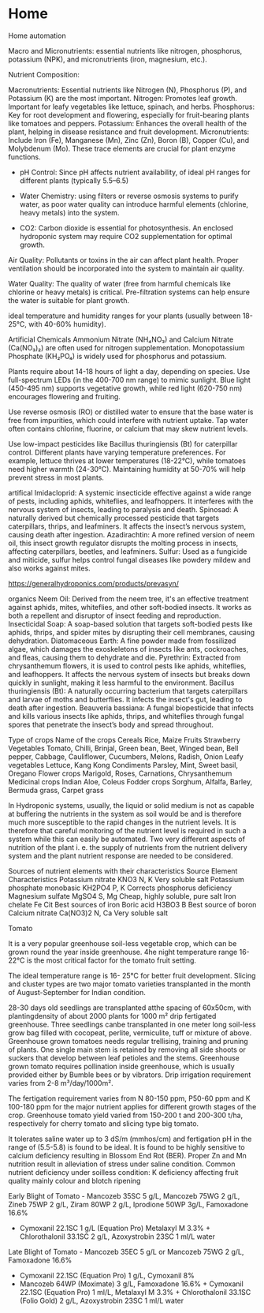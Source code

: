 # Home
Home automation 

Macro and Micronutrients:  essential nutrients like nitrogen, phosphorus, potassium (NPK), and micronutrients (iron, magnesium, etc.). 

Nutrient Composition:

Macronutrients: Essential nutrients like Nitrogen (N), Phosphorus (P), and Potassium (K) are the most important.
Nitrogen: Promotes leaf growth. Important for leafy vegetables like lettuce, spinach, and herbs.
Phosphorus: Key for root development and flowering, especially for fruit-bearing plants like tomatoes and peppers.
Potassium: Enhances the overall health of the plant, helping in disease resistance and fruit development.
Micronutrients: Include Iron (Fe), Manganese (Mn), Zinc (Zn), Boron (B), Copper (Cu), and Molybdenum (Mo). These trace elements are crucial for plant enzyme functions.

- pH Control: Since pH affects nutrient availability, of ideal pH ranges for different plants (typically 5.5–6.5) 

- Water Chemistry:  using filters or reverse osmosis systems to purify water, as poor water quality can introduce harmful elements (chlorine, heavy metals) into the system.

- CO2: Carbon dioxide is essential for photosynthesis. An enclosed hydroponic system may require CO2 supplementation for optimal growth.

Air Quality: Pollutants or toxins in the air can affect plant health. Proper ventilation should be incorporated into the system to maintain air quality.

Water Quality: The quality of water (free from harmful chemicals like chlorine or heavy metals) is critical. Pre-filtration systems can help ensure the water is suitable for plant growth.

ideal temperature and humidity ranges for your plants (usually between 18-25°C, with 40-60% humidity). 

Artificial Chemicals
Ammonium Nitrate (NH₄NO₃) and Calcium Nitrate (Ca(NO₃)₂) are often used for nitrogen supplementation.
Monopotassium Phosphate (KH₂PO₄) is widely used for phosphorus and potassium.


Plants require about 14-18 hours of light a day, depending on species. Use full-spectrum LEDs (in the 400-700 nm range) to mimic sunlight. Blue light (450-495 nm) supports vegetative growth, while red light (620-750 nm) encourages flowering and fruiting.

Use reverse osmosis (RO) or distilled water to ensure that the base water is free from impurities, which could interfere with nutrient uptake. Tap water often contains chlorine, fluorine, or calcium that may skew nutrient levels.

Use low-impact pesticides like Bacillus thuringiensis (Bt) for caterpillar control.
Different plants have varying temperature preferences. For example, lettuce thrives at lower temperatures (18-22°C), while tomatoes need higher warmth (24-30°C). Maintaining humidity at 50-70% will help prevent stress in most plants.

artifical 
Imidacloprid: A systemic insecticide effective against a wide range of pests, including aphids, whiteflies, and leafhoppers. It interferes with the nervous system of insects, leading to paralysis and death.
Spinosad: A naturally derived but chemically processed pesticide that targets caterpillars, thrips, and leafminers. It affects the insect’s nervous system, causing death after ingestion.
Azadirachtin: A more refined version of neem oil, this insect growth regulator disrupts the molting process in insects, affecting caterpillars, beetles, and leafminers.
Sulfur: Used as a fungicide and miticide, sulfur helps control fungal diseases like powdery mildew and also works against mites.


https://generalhydroponics.com/products/prevasyn/


organics 
Neem Oil: Derived from the neem tree, it's an effective treatment against aphids, mites, whiteflies, and other soft-bodied insects. It works as both a repellent and disruptor of insect feeding and reproduction.
Insecticidal Soap: A soap-based solution that targets soft-bodied pests like aphids, thrips, and spider mites by disrupting their cell membranes, causing dehydration.
Diatomaceous Earth: A fine powder made from fossilized algae, which damages the exoskeletons of insects like ants, cockroaches, and fleas, causing them to dehydrate and die.
Pyrethrin: Extracted from chrysanthemum flowers, it is used to control pests like aphids, whiteflies, and leafhoppers. It affects the nervous system of insects but breaks down quickly in sunlight, making it less harmful to the environment.
Bacillus thuringiensis (Bt): A naturally occurring bacterium that targets caterpillars and larvae of moths and butterflies. It infects the insect's gut, leading to death after ingestion.
Beauveria bassiana: A fungal biopesticide that infects and kills various insects like aphids, thrips, and whiteflies through fungal spores that penetrate the insect’s body and spread throughout.






Type of crops Name of the crops
Cereals Rice, Maize
Fruits Strawberry
Vegetables Tomato, Chilli, Brinjal, Green bean, Beet, Winged bean, Bell
pepper, Cabbage, Cauliflower, Cucumbers, Melons, Radish, Onion
Leafy vegetables Lettuce, Kang Kong
Condiments Parsley, Mint, Sweet basil, Oregano
Flower crops Marigold, Roses, Carnations, Chrysanthemum
Medicinal crops Indian Aloe, Coleus
Fodder crops Sorghum, Alfalfa, Barley, Bermuda grass, Carpet grass



In Hydroponic systems, usually, the liquid or solid medium is not as capable at buffering
the nutrients in the system as soil would be and is therefore much more susceptible to the
rapid changes in the nutrient levels. It is therefore that careful monitoring of the nutrient
level is required in such a system while this can easily be automated. Two very different
aspects of nutrition of the plant i. e. the supply of nutrients from the nutrient delivery
system and the plant nutrient response are needed to be considered.


 Sources of nutrient elements with their characteristics
Source Element Characteristics
Potassium nitrate
KNO3 N, K Very soluble salt
Potassium phosphate monobasic
KH2PO4 P, K Corrects phosphorus
deficiency
Magnesium sulfate
MgSO4 S, Mg Cheap, highly soluble, pure salt
Iron chelate Fe Cit Best sources of iron
Boric acid
H3BO3 B Best source of boron
Calcium nitrate
Ca(NO3)2 N, Ca Very soluble salt






Tomato

It is a very popular greenhouse
soil-less vegetable crop, which can be
grown round the year inside greenhouse.
4he night temperature range 16-22°C is the
most critical factor for the tomato fruit
setting. 

The ideal temperature range is 16-
25°C for better fruit development. Slicing
and cluster types are two major tomato
varieties transplanted in the month of
August-September for Indian condition. 

28-30 days old seedlings are transplanted atthe spacing of 60x50cm, with plantingdensity of about 2000 plants for 1000 m² drip
fertigated greenhouse. Three seedlings canbe transplanted in one meter long soil-less grow bag filled with cocopeat, perlite, vermiculite, tuff or mixture of
above. Greenhouse grown tomatoes needs regular trellising, training and pruning of plants. One single main stem
is retained by removing all side shoots or suckers that develop between leaf petioles and the stems. Greenhouse
grown tomato requires pollination inside greenhouse, which is usually provided either by Bumble bees or by
vibrators. Drip irrigation requirement varies from 2-8 m³/day/1000m².

 The fertigation requirement varies from N
80-150 ppm, P50-60 ppm and K 100-180 ppm for the major nutrient applies for different growth stages of the crop.
Greenhouse tomato yield varied from 150-200 t and 200-300 t/ha, respectively for cherry tomato and slicing type
big tomato. 

It tolerates saline water up to 3 dS/m (mmhos/cm) and fertigation pH in the range of (5.5-5.8) is found
to be ideal. It is found to be highly sensitive to calcium deficiency resulting in Blossom End Rot (BER). Proper Zn
and Mn nutrition result in alleviation of stress under saline condition. Common nutrient deficiency under soilless
condition: K deficiency affecting fruit quality mainly colour and blotch ripening


Early Blight of Tomato - Mancozeb 35SC 5 g/L, Mancozeb 75WG 2 g/L, Zineb 75WP 2 g/L,
Ziram 80WP 2 g/L, Iprodione 50WP 3g/L, Famoxadone 16.6%
+ Cymoxanil 22.1SC 1 g/L (Equation Pro) Metalaxyl M 3.3% + Chlorothalonil 33.1SC 2 g/L,
Azoxystrobin 23SC 1 ml/L water

Late Blight of Tomato - Mancozeb 35EC 5 g/L or Mancozeb 75WG 2 g/L, Famoxadone 16.6%
+ Cymoxanil 22.1SC (Equation Pro) 1 g/L, Cymoxanil 8%
+ Mancozeb 64WP (Moximate) 3 g/L, Famoxadone 16.6% + Cymoxanil 22.1SC (Equation Pro) 1
ml/L, Metalaxyl M 3.3% + Chlorothalonil 33.1SC (Folio
Gold) 2 g/L, Azoxystrobin 23SC 1 ml/L water







